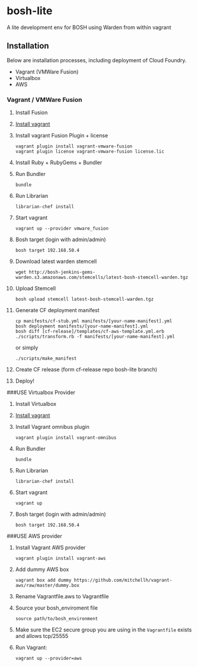 # bosh-lite

A lite development env for BOSH using Warden from within vagrant

## Installation

Below are installation processes, including deployment of Cloud Foundry.

* Vagrant (VMWare Fusion)
* Virtualbox
* AWS

### Vagrant / VMWare Fusion

1. Install Fusion 

1. [Install vagrant](http://downloads.vagrantup.com/)

1. Install vagrant Fusion Plugin + license

    ```
    vagrant plugin install vagrant-vmware-fusion
    vagrant plugin license vagrant-vmware-fusion license.lic
    ```

1. Install Ruby + RubyGems + Bundler
1. Run Bundler

    ```
    bundle
    ```

1. Run Librarian

    ```
    librarian-chef install
    ```

1. Start vagrant

    ```
    vagrant up --provider vmware_fusion
    ```

1. Bosh target (login with admin/admin)

    ```
    bosh target 192.168.50.4
    ```
    
1. Download latest warden stemcell

    ```
    wget http://bosh-jenkins-gems-warden.s3.amazonaws.com/stemcells/latest-bosh-stemcell-warden.tgz
    ```
    
1. Upload Stemcell
 
    ```
    bosh upload stemcell latest-bosh-stemcell-warden.tgz
    ```

1. Generate CF deployment manifest

    ```
    cp manifests/cf-stub.yml manifests/[your-name-manifest].yml
    bosh deployment manifests/[your-name-manifest].yml
    bosh diff [cf-release]/templates/cf-aws-template.yml.erb
    ./scripts/transform.rb -f manifests/[your-name-manifest].yml
    ```
    
    or simply
    ```
    ./scripts/make_manifest
    ```

1. Create CF release (form cf-release repo bosh-lite branch)
1. Deploy!

###USE Virtualbox Provider

1. Install Virtualbox 

1. [Install vagrant](http://downloads.vagrantup.com/)

1. Install Vagrant omnibus plugin
    ```
    vagrant plugin install vagrant-omnibus
    ```

1. Run Bundler

    ```
    bundle
    ```

1. Run Librarian

    ```
    librarian-chef install
    ```

1. Start vagrant

    ```
    vagrant up
    ```

1. Bosh target (login with admin/admin)

    ```
    bosh target 192.168.50.4
    ```
    
###USE AWS provider

1. Install Vagrant AWS provider

    ```
    vagrant plugin install vagrant-aws
    ```

1. Add dummy AWS box

    ```
    vagrant box add dummy https://github.com/mitchellh/vagrant-aws/raw/master/dummy.box
    ```

1. Rename Vagrantfile.aws to Vagrantfile
1. Source your bosh_enviroment file

    ```
    source path/to/bosh_environment
    ```

1. Make sure the EC2 secure group you are using in the `Vagrantfile` exists and allows tcp/25555
1. Run Vagrant:

    ```
    vagrant up --provider=aws
    ```

